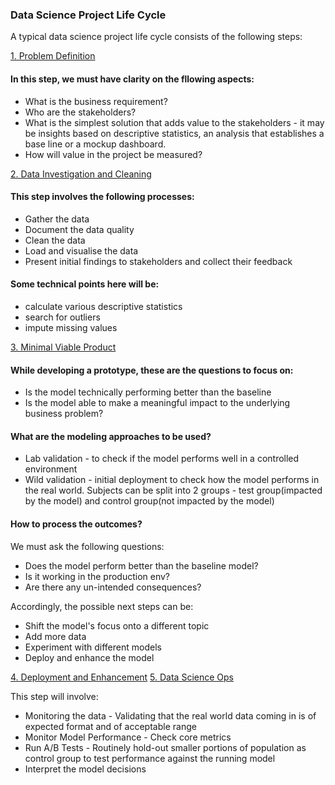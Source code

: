 ### Data Science Project Life Cycle

A typical data science project life cycle consists of the following steps:

<u>1. Problem Definition</u>

#### In this step, we must have clarity on the fllowing aspects:
* What is the business requirement?
* Who are the stakeholders?
* What is the simplest solution that adds value to the stakeholders - it may be insights based on descriptive statistics, an analysis that establishes a base line or a mockup dashboard.
* How will value in the project be measured?

<u>2. Data Investigation and Cleaning</u>

#### This step involves the following processes:
* Gather the data
* Document the data quality
* Clean the data
* Load and visualise the data
* Present initial findings to stakeholders and collect their feedback

#### Some technical points here will be:
* calculate various descriptive statistics
* search for outliers
* impute missing values

<u>3. Minimal Viable Product</u>

#### While developing a prototype, these are the questions to focus on:
* Is the model technically performing better than the baseline
* Is the model able to make a meaningful impact to the underlying business problem?

#### What are the modeling approaches to be used?
* Lab validation - to check if the model performs well in a controlled environment
* Wild validation - initial deployment to check how the model performs in the real world. Subjects can be split into 2 groups - test group(impacted by the model) and control group(not impacted by the model)

#### How to process the outcomes?
We must ask the following questions:
* Does the model perform better than the baseline model?
* Is it working in the production env?
* Are there any un-intended consequences?

Accordingly, the possible next steps can be:
* Shift the model's focus onto a different topic
* Add more data
* Experiment with different models
* Deploy and enhance the model

<u>4. Deployment and Enhancement</u>
<u>5. Data Science Ops</u>

This step will involve:
* Monitoring the data - Validating that the real world data coming in is of expected format and of acceptable range
* Monitor Model Performance - Check core metrics 
* Run A/B Tests - Routinely hold-out smaller portions of population as control group to test performance against the running model
* Interpret the model decisions 


